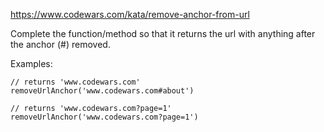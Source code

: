 https://www.codewars.com/kata/remove-anchor-from-url

Complete the function/method so that it returns the url with anything after the anchor (#) removed.

Examples:

```
// returns 'www.codewars.com'
removeUrlAnchor('www.codewars.com#about')

// returns 'www.codewars.com?page=1' 
removeUrlAnchor('www.codewars.com?page=1') 
```